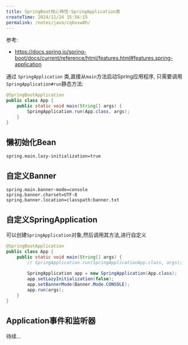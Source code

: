 ```yaml
---
title: SpringBoot核心特性-SpringApplication类
createTime: 2024/11/24 15:56:15
permalink: /notes/java/cqbxxw8h/
---
```

参考:

- https://docs.spring.io/spring-boot/docs/current/reference/html/features.html#features.spring-application



通过 `SpringApplication` 类,直接从`main`方法启动Spring应用程序, 只需要调用`SpringApplication#run`静态方法:

```java
@SpringBootApplication
public class App {
    public static void main(String[] args) {
        SpringApplication.run(App.class, args);
    }
}
```



## 懒初始化Bean

```properties
spring.main.lazy-initialization=true
```

## 自定义Banner

```properties
spring.main.banner-mode=console
spring.banner.charset=UTF-8
spring.banner.location=classpath:banner.txt
```

## 自定义SpringApplication

可以创建`SpringApplication`对象,然后调用其方法,进行自定义

```java
@SpringBootApplication
public class App {
    public static void main(String[] args) {
        // SpringApplication.run(SpringApplicationApp.class, args);
        
        SpringApplication app = new SpringApplication(App.class);
        app.setLazyInitialization(false);
        app.setBannerMode(Banner.Mode.CONSOLE);
        app.run(args);
    }
}
```

## Application事件和监听器

待续...